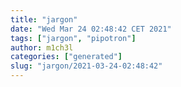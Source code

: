 ```yaml
---
title: "jargon"
date: "Wed Mar 24 02:48:42 CET 2021"
tags: ["jargon", "pipotron"]
author: m1ch3l
categories: ["generated"]
slug: "jargon/2021-03-24-02:48:42"
---
```



